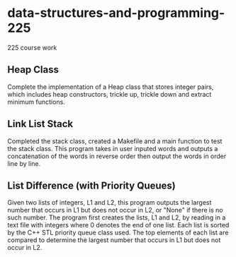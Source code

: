 # data-structures-and-programming-225
225 course work

## Heap Class
Complete the implementation of a Heap class that stores integer pairs, which includes heap constructors, trickle up, trickle down and extract minimum functions.

## Link List Stack
Completed the stack class, created a Makefile and a main function to test the stack class.
This program takes in user inputed words and outputs a concatenation of the words in reverse order then output the words in order line by line.

## List Difference (with Priority Queues)
Given two lists of integers, L1 and L2, this program outputs the largest number that occurs in L1 but does not occur in L2, or "None" if there is no such number. The program first creates the lists, L1 and L2, by reading in a text file with integers where 0 denotes the end of one list. Each list is sorted by the C++ STL priority queue class used. The top elements of each list are compared to determine the largest number that occurs in L1 but does not occur in L2.
